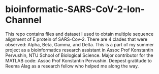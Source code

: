 # bioinformatic-SARS-CoV-2-Ion-Channel

This repo contains files and dataset I used to obtain multiple sequence alignment of E protein of SARS-Cov-2.
There are 4 clades that were observed: Alpha, Beta, Gamma, and Delta.
This is a part of my summer project as a bioinformatics research assistant in Assoc Prof Konstantin Pervushin, NTU School of Biological Science.
Major contributor for the MATLAB code: Assoc Prof Konstantin Pervushin.
Deepest gratitude to Reema Alag as a research fellow who helped me along the way.

